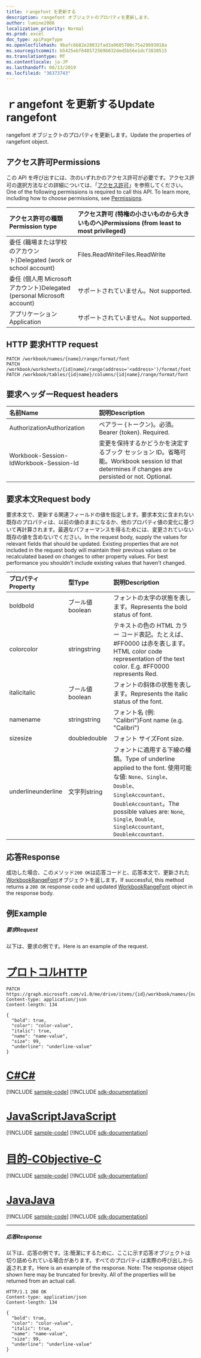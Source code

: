 ```yaml
---
title: ｒangefont を更新する
description: rangefont オブジェクトのプロパティを更新します。
author: lumine2008
localization_priority: Normal
ms.prod: excel
doc_type: apiPageType
ms.openlocfilehash: 9bafc6b82e28032fad3a9685700c75a29693018a
ms.sourcegitcommit: b5425ebf648572569b032ded5b56e1dcf3830515
ms.translationtype: MT
ms.contentlocale: ja-JP
ms.lasthandoff: 08/13/2019
ms.locfileid: "36373743"
---
```

# <a name="update-rangefont"></a><span data-ttu-id="1c3a4-103">ｒangefont を更新する</span><span class="sxs-lookup"><span data-stu-id="1c3a4-103">Update rangefont</span></span>

<span data-ttu-id="1c3a4-104">rangefont オブジェクトのプロパティを更新します。</span><span class="sxs-lookup"><span data-stu-id="1c3a4-104">Update the properties of rangefont object.</span></span>
## <a name="permissions"></a><span data-ttu-id="1c3a4-105">アクセス許可</span><span class="sxs-lookup"><span data-stu-id="1c3a4-105">Permissions</span></span>
<span data-ttu-id="1c3a4-p101">この API を呼び出すには、次のいずれかのアクセス許可が必要です。アクセス許可の選択方法などの詳細については、「[アクセス許可](/graph/permissions-reference)」を参照してください。</span><span class="sxs-lookup"><span data-stu-id="1c3a4-p101">One of the following permissions is required to call this API. To learn more, including how to choose permissions, see [Permissions](/graph/permissions-reference).</span></span>

|<span data-ttu-id="1c3a4-108">アクセス許可の種類</span><span class="sxs-lookup"><span data-stu-id="1c3a4-108">Permission type</span></span>      | <span data-ttu-id="1c3a4-109">アクセス許可 (特権の小さいものから大きいものへ)</span><span class="sxs-lookup"><span data-stu-id="1c3a4-109">Permissions (from least to most privileged)</span></span>              |
|:--------------------|:---------------------------------------------------------|
|<span data-ttu-id="1c3a4-110">委任 (職場または学校のアカウント)</span><span class="sxs-lookup"><span data-stu-id="1c3a4-110">Delegated (work or school account)</span></span> | <span data-ttu-id="1c3a4-111">Files.ReadWrite</span><span class="sxs-lookup"><span data-stu-id="1c3a4-111">Files.ReadWrite</span></span>    |
|<span data-ttu-id="1c3a4-112">委任 (個人用 Microsoft アカウント)</span><span class="sxs-lookup"><span data-stu-id="1c3a4-112">Delegated (personal Microsoft account)</span></span> | <span data-ttu-id="1c3a4-113">サポートされていません。</span><span class="sxs-lookup"><span data-stu-id="1c3a4-113">Not supported.</span></span>    |
|<span data-ttu-id="1c3a4-114">アプリケーション</span><span class="sxs-lookup"><span data-stu-id="1c3a4-114">Application</span></span> | <span data-ttu-id="1c3a4-115">サポートされていません。</span><span class="sxs-lookup"><span data-stu-id="1c3a4-115">Not supported.</span></span> |

## <a name="http-request"></a><span data-ttu-id="1c3a4-116">HTTP 要求</span><span class="sxs-lookup"><span data-stu-id="1c3a4-116">HTTP request</span></span>
<!-- { "blockType": "ignored" } -->
```http
PATCH /workbook/names/{name}/range/format/font
PATCH /workbook/worksheets/{id|name}/range(address='<address>')/format/font
PATCH /workbook/tables/{id|name}/columns/{id|name}/range/format/font
```
## <a name="request-headers"></a><span data-ttu-id="1c3a4-117">要求ヘッダー</span><span class="sxs-lookup"><span data-stu-id="1c3a4-117">Request headers</span></span>
| <span data-ttu-id="1c3a4-118">名前</span><span class="sxs-lookup"><span data-stu-id="1c3a4-118">Name</span></span>       | <span data-ttu-id="1c3a4-119">説明</span><span class="sxs-lookup"><span data-stu-id="1c3a4-119">Description</span></span>|
|:-----------|:-----------|
| <span data-ttu-id="1c3a4-120">Authorization</span><span class="sxs-lookup"><span data-stu-id="1c3a4-120">Authorization</span></span>  | <span data-ttu-id="1c3a4-p102">ベアラー {トークン}。必須。</span><span class="sxs-lookup"><span data-stu-id="1c3a4-p102">Bearer {token}. Required.</span></span> |
| <span data-ttu-id="1c3a4-123">Workbook-Session-Id</span><span class="sxs-lookup"><span data-stu-id="1c3a4-123">Workbook-Session-Id</span></span>  | <span data-ttu-id="1c3a4-p103">変更を保持するかどうかを決定するブック セッション ID。省略可能。</span><span class="sxs-lookup"><span data-stu-id="1c3a4-p103">Workbook session Id that determines if changes are persisted or not. Optional.</span></span>|

## <a name="request-body"></a><span data-ttu-id="1c3a4-126">要求本文</span><span class="sxs-lookup"><span data-stu-id="1c3a4-126">Request body</span></span>
<span data-ttu-id="1c3a4-p104">要求本文で、更新する関連フィールドの値を指定します。要求本文に含まれない既存のプロパティは、以前の値のままになるか、他のプロパティ値の変化に基づいて再計算されます。最適なパフォーマンスを得るためには、変更されていない既存の値を含めないでください。</span><span class="sxs-lookup"><span data-stu-id="1c3a4-p104">In the request body, supply the values for relevant fields that should be updated. Existing properties that are not included in the request body will maintain their previous values or be recalculated based on changes to other property values. For best performance you shouldn't include existing values that haven't changed.</span></span>

| <span data-ttu-id="1c3a4-130">プロパティ</span><span class="sxs-lookup"><span data-stu-id="1c3a4-130">Property</span></span>     | <span data-ttu-id="1c3a4-131">型</span><span class="sxs-lookup"><span data-stu-id="1c3a4-131">Type</span></span>   |<span data-ttu-id="1c3a4-132">説明</span><span class="sxs-lookup"><span data-stu-id="1c3a4-132">Description</span></span>|
|:---------------|:--------|:----------|
|<span data-ttu-id="1c3a4-133">bold</span><span class="sxs-lookup"><span data-stu-id="1c3a4-133">bold</span></span>|<span data-ttu-id="1c3a4-134">ブール値</span><span class="sxs-lookup"><span data-stu-id="1c3a4-134">boolean</span></span>|<span data-ttu-id="1c3a4-135">フォントの太字の状態を表します。</span><span class="sxs-lookup"><span data-stu-id="1c3a4-135">Represents the bold status of font.</span></span>|
|<span data-ttu-id="1c3a4-136">color</span><span class="sxs-lookup"><span data-stu-id="1c3a4-136">color</span></span>|<span data-ttu-id="1c3a4-137">string</span><span class="sxs-lookup"><span data-stu-id="1c3a4-137">string</span></span>|<span data-ttu-id="1c3a4-p105">テキストの色の HTML カラー コード表記。たとえば、#FF0000 は赤を表します。</span><span class="sxs-lookup"><span data-stu-id="1c3a4-p105">HTML color code representation of the text color. E.g. #FF0000 represents Red.</span></span>|
|<span data-ttu-id="1c3a4-141">italic</span><span class="sxs-lookup"><span data-stu-id="1c3a4-141">italic</span></span>|<span data-ttu-id="1c3a4-142">ブール値</span><span class="sxs-lookup"><span data-stu-id="1c3a4-142">boolean</span></span>|<span data-ttu-id="1c3a4-143">フォントの斜体の状態を表します。</span><span class="sxs-lookup"><span data-stu-id="1c3a4-143">Represents the italic status of the font.</span></span>|
|<span data-ttu-id="1c3a4-144">name</span><span class="sxs-lookup"><span data-stu-id="1c3a4-144">name</span></span>|<span data-ttu-id="1c3a4-145">string</span><span class="sxs-lookup"><span data-stu-id="1c3a4-145">string</span></span>|<span data-ttu-id="1c3a4-146">フォント名 (例: "Calibri")</span><span class="sxs-lookup"><span data-stu-id="1c3a4-146">Font name (e.g. "Calibri")</span></span>|
|<span data-ttu-id="1c3a4-147">size</span><span class="sxs-lookup"><span data-stu-id="1c3a4-147">size</span></span>|<span data-ttu-id="1c3a4-148">double</span><span class="sxs-lookup"><span data-stu-id="1c3a4-148">double</span></span>|<span data-ttu-id="1c3a4-149">フォント サイズ</span><span class="sxs-lookup"><span data-stu-id="1c3a4-149">Font size.</span></span>|
|<span data-ttu-id="1c3a4-150">underline</span><span class="sxs-lookup"><span data-stu-id="1c3a4-150">underline</span></span>|<span data-ttu-id="1c3a4-151">文字列</span><span class="sxs-lookup"><span data-stu-id="1c3a4-151">string</span></span>|<span data-ttu-id="1c3a4-152">フォントに適用する下線の種類。</span><span class="sxs-lookup"><span data-stu-id="1c3a4-152">Type of underline applied to the font.</span></span> <span data-ttu-id="1c3a4-153">使用可能な値: `None`、`Single`、`Double`、`SingleAccountant`、`DoubleAccountant`。</span><span class="sxs-lookup"><span data-stu-id="1c3a4-153">The possible values are: `None`, `Single`, `Double`, `SingleAccountant`, `DoubleAccountant`.</span></span>|

## <a name="response"></a><span data-ttu-id="1c3a4-154">応答</span><span class="sxs-lookup"><span data-stu-id="1c3a4-154">Response</span></span>

<span data-ttu-id="1c3a4-155">成功した場合、このメソッド`200 OK`は応答コードと、応答本文で、更新された[WorkbookRangeFont](../resources/rangefont.md)オブジェクトを返します。</span><span class="sxs-lookup"><span data-stu-id="1c3a4-155">If successful, this method returns a `200 OK` response code and updated [WorkbookRangeFont](../resources/rangefont.md) object in the response body.</span></span>
## <a name="example"></a><span data-ttu-id="1c3a4-156">例</span><span class="sxs-lookup"><span data-stu-id="1c3a4-156">Example</span></span>
##### <a name="request"></a><span data-ttu-id="1c3a4-157">要求</span><span class="sxs-lookup"><span data-stu-id="1c3a4-157">Request</span></span>
<span data-ttu-id="1c3a4-158">以下は、要求の例です。</span><span class="sxs-lookup"><span data-stu-id="1c3a4-158">Here is an example of the request.</span></span>

# <a name="httptabhttp"></a>[<span data-ttu-id="1c3a4-159">プロトコル</span><span class="sxs-lookup"><span data-stu-id="1c3a4-159">HTTP</span></span>](#tab/http)
<!-- {
  "blockType": "request",
  "name": "update_rangefont"
}-->
```http
PATCH https://graph.microsoft.com/v1.0/me/drive/items/{id}/workbook/names/{name}/range/format/font
Content-type: application/json
Content-length: 134

{
  "bold": true,
  "color": "color-value",
  "italic": true,
  "name": "name-value",
  "size": 99,
  "underline": "underline-value"
}
```
# <a name="ctabcsharp"></a>[<span data-ttu-id="1c3a4-160">C#</span><span class="sxs-lookup"><span data-stu-id="1c3a4-160">C#</span></span>](#tab/csharp)
[!INCLUDE [sample-code](../includes/snippets/csharp/update-rangefont-csharp-snippets.md)]
[!INCLUDE [sdk-documentation](../includes/snippets/snippets-sdk-documentation-link.md)]

# <a name="javascripttabjavascript"></a>[<span data-ttu-id="1c3a4-161">JavaScript</span><span class="sxs-lookup"><span data-stu-id="1c3a4-161">JavaScript</span></span>](#tab/javascript)
[!INCLUDE [sample-code](../includes/snippets/javascript/update-rangefont-javascript-snippets.md)]
[!INCLUDE [sdk-documentation](../includes/snippets/snippets-sdk-documentation-link.md)]

# <a name="objective-ctabobjc"></a>[<span data-ttu-id="1c3a4-162">目的-C</span><span class="sxs-lookup"><span data-stu-id="1c3a4-162">Objective-C</span></span>](#tab/objc)
[!INCLUDE [sample-code](../includes/snippets/objc/update-rangefont-objc-snippets.md)]
[!INCLUDE [sdk-documentation](../includes/snippets/snippets-sdk-documentation-link.md)]

# <a name="javatabjava"></a>[<span data-ttu-id="1c3a4-163">Java</span><span class="sxs-lookup"><span data-stu-id="1c3a4-163">Java</span></span>](#tab/java)
[!INCLUDE [sample-code](../includes/snippets/java/update-rangefont-java-snippets.md)]
[!INCLUDE [sdk-documentation](../includes/snippets/snippets-sdk-documentation-link.md)]

---

##### <a name="response"></a><span data-ttu-id="1c3a4-164">応答</span><span class="sxs-lookup"><span data-stu-id="1c3a4-164">Response</span></span>
<span data-ttu-id="1c3a4-p107">以下は、応答の例です。注:簡潔にするために、ここに示す応答オブジェクトは切り詰められている場合があります。すべてのプロパティは実際の呼び出しから返されます。</span><span class="sxs-lookup"><span data-stu-id="1c3a4-p107">Here is an example of the response. Note: The response object shown here may be truncated for brevity. All of the properties will be returned from an actual call.</span></span>
<!-- {
  "blockType": "response",
  "truncated": true,
  "@odata.type": "microsoft.graph.workbookRangeFont"
} -->
```http
HTTP/1.1 200 OK
Content-type: application/json
Content-length: 134

{
  "bold": true,
  "color": "color-value",
  "italic": true,
  "name": "name-value",
  "size": 99,
  "underline": "underline-value"
}
```

<!-- uuid: 8fcb5dbc-d5aa-4681-8e31-b001d5168d79
2015-10-25 14:57:30 UTC -->
<!-- {
  "type": "#page.annotation",
  "description": "Update rangefont",
  "keywords": "",
  "section": "documentation",
  "tocPath": "",
  "suppressions": [
  ]
}-->
